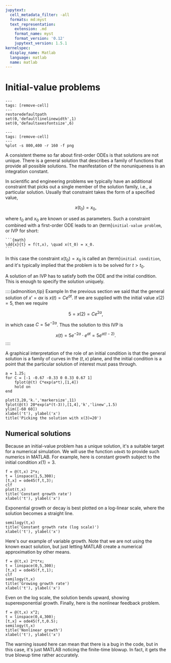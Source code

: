 ```yaml
---
jupytext:
  cell_metadata_filter: -all
  formats: md:myst
  text_representation:
    extension: .md
    format_name: myst
    format_version: '0.12'
    jupytext_version: 1.5.1
kernelspec:
  display_name: Matlab
  language: matlab
  name: matlab
---
```

# Initial-value problems

```{code-cell}
---
tags: [remove-cell]
---
restoredefaultpath
set(0,'defaultlinelinewidth',1)
set(0,'defaultaxesfontsize',6)
```

```{code-cell}
---
tags: [remove-cell]
---
%plot -s 800,400 -r 160 -f png
```

A consistent theme so far about first-order ODEs is that solutions are not unique. There is a general solution that describes a family of functions that provide all possible solutions. The manifestation of the nonuniqueness is an integration constant.

In scientific and engineering problems we typically have an additional constraint that picks out a single member of the solution family, i.e., a particular solution. Usually that constraint takes the form of a specified value,

$$
x(t_0) = x_0,
$$

where $t_0$ and $x_0$ are known or used as parameters. Such a constraint combined with a first-order ODE leads to an {term}`initial-value problem`, or IVP for short:

````{proof:definition} Initial-value problem
```{math}
\dd{x}{t} = f(t,x), \quad x(t_0) = x_0.
```
````

In this case the constraint $x(t_0)=x_0$ is called an {term}`initial condition`, and it's typically implied that the problem is to be solved for $t>t_0$.

A solution of an IVP has to satisfy both the ODE and the initial condition. This is enough to specify the solution uniquely.

::::{admonition,tip} Example
In the previous section we said that the general solution of $x'=ax$ is $x(t)=Ce^{at}$. If we are supplied with the initial value $x(2)=5$, then we require

$$
5 = x(2) = Ce^{2a},
$$

in which case $C=5e^{-2a}$. Thus the solution to this IVP is

$$
x(t) = 5e^{-2a}\cdot e^{at} = 5e^{a(t-2)}.
$$
::::

A graphical interpretation of the role of an initial condition is that the general solution is a family of curves in the $(t,x)$ plane, and the initial condition is a point that the particular solution of interest must pass through.

```{code-cell}
a = 1.25;
for C = [-1 -0.67 -0.33 0 0.33 0.67 1]
    fplot(@(t) C*exp(a*t),[1,4])
    hold on
end

plot(3,20,'k.','markersize',11)
fplot(@(t) 20*exp(a*(t-3)),[1,4],'k','linew',1.5)
ylim([-60 60])
xlabel('t'), ylabel('x')
title('Picking the solution with x(3)=20')
```

## Numerical solutions

Because an initial-value problem has a unique solution, it's a suitable target for a numerical simulation. We will use the function `ode45` to provide such numerics in MATLAB. For example, here is constant growth subject to the initial condition $x(1)=3$.

```{code-cell}
f = @(t,x) 2*x;
t = linspace(1,5,300);
[t,x] = ode45(f,t,3);
clf
plot(t,x)
title('Constant growth rate')
xlabel('t'), ylabel('x')
```

Exponential growth or decay is best plotted on a log-linear scale, where the solution becomes a straight line.

```{code-cell}
semilogy(t,x)
title('Constant growth rate (log scale)')
xlabel('t'), ylabel('x')
```

Here's our example of variable growth. Note that we are not using the known exact solution, but just letting MATLAB create a numerical approximation by other means.

```{code-cell}
f = @(t,x) 2*t*x;
t = linspace(0,5,300);
[t,x] = ode45(f,t,1);
clf
semilogy(t,x)
title('Growing growth rate')
xlabel('t'), ylabel('x')
```

Even on the log scale, the solution bends upward, showing superexponential growth. Finally, here is the nonlinear feedback problem.

```{code-cell}
f = @(t,x) x^2;
t = linspace(0,4,300);
[t,x] = ode45(f,t,0.5);
semilogy(t,x)
title('Nonlinear growth')
xlabel('t'), ylabel('x')
```

The warning issued here can mean that there is a bug in the code, but in this case, it's just MATLAB noticing the finite-time blowup. In fact, it gets the true blowup time rather accurately.
